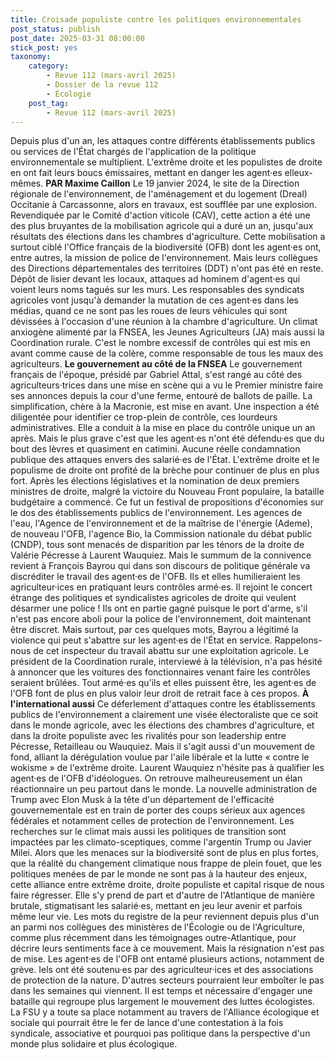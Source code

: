 ```yaml
---
title: Croisade populiste contre les politiques environnementales
post_status: publish
post_date: 2025-03-31 08:00:00
stick_post: yes
taxonomy:
    category:
        - Revue 112 (mars-avril 2025)
        - Dossier de la revue 112
        - Écologie
    post_tag:
        - Revue 112 (mars-avril 2025)
---
```


Depuis plus d'un an, les attaques contre différents établissements publics ou services de l'État chargés de l'application de la politique environnementale se multiplient. L'extrême droite et les populistes de droite en ont fait leurs boucs émissaires, mettant en danger les agent·es elleux-mêmes.
**PAR Maxime Caillon**
Le 19 janvier 2024, le site de la Direction régionale de l'environnement, de l'aménagement et du logement (Dreal) Occitanie à Carcassonne, alors en travaux, est soufflée par une explosion. Revendiquée par le Comité d'action viticole (CAV), cette action a été une des plus bruyantes de la mobilisation agricole qui a duré un an, jusqu'aux résultats des élections dans les chambres d'agriculture. Cette mobilisation a surtout ciblé l'Office français de la biodiversité (OFB) dont les agent·es ont, entre autres, la mission de police de l'environnement. Mais leurs collègues des Directions départementales des territoires (DDT) n'ont pas été en reste. Dépôt de lisier devant les locaux, attaques ad hominem d'agent·es qui voient leurs noms tagués sur les murs. Les responsables des syndicats agricoles vont jusqu'à demander la mutation de ces agent·es dans les médias, quand ce ne sont pas les roues de leurs véhicules qui sont dévissées à l'occasion d'une réunion à la chambre d'agriculture. Un climat anxiogène alimenté par la FNSEA, les Jeunes Agriculteurs (JA) mais aussi la Coordination rurale. C'est le nombre excessif de contrôles qui est mis en avant comme cause de la colère, comme responsable de tous les maux des agriculteurs.
**Le gouvernement au côté de la FNSEA**
Le gouvernement français de l'époque, présidé par Gabriel Attal, s'est rangé au côté des agriculteurs·trices dans une mise en scène qui a vu le Premier ministre faire ses annonces depuis la cour d'une ferme, entouré de ballots de paille. La simplification, chère à la Macronie, est mise en avant. Une inspection a été diligentée pour identifier ce trop-plein de contrôle, ces lourdeurs administratives. Elle a conduit à la mise en place du contrôle unique un an après. Mais le plus grave c'est que les agent·es n'ont été défendu·es que du bout des lèvres et quasiment en catimini. Aucune réelle condamnation publique des attaques envers des salarié·es de l'État. L'extrême droite et le populisme de droite ont profité de la brèche pour continuer de plus en plus fort.
Après les élections législatives et la nomination de deux premiers ministres de droite, malgré la victoire du Nouveau Front populaire, la bataille budgétaire a commencé. Ce fut un festival de propositions d'économies sur le dos des établissements publics de l'environnement. Les agences de l'eau, l'Agence de l'environnement et de la maîtrise de l'énergie (Ademe), de nouveau l'OFB, l'agence Bio, la Commission nationale du débat public (CNDP), tous sont menacés de disparition par les ténors de la droite de Valérie Pécresse à Laurent Wauquiez. Mais le summum de la connivence revient à François Bayrou qui dans son discours de politique générale va discréditer le travail des agent·es de l'OFB. Ils et elles humilieraient les agriculteur·ices en pratiquant leurs contrôles armé·es. Il rejoint le concert étrange des politiques et syndicalistes agricoles de droite qui veulent désarmer une police ! Ils ont en partie gagné puisque le port d'arme, s'il n'est pas encore aboli pour la police de l'environnement, doit maintenant être discret. Mais surtout, par ces quelques mots, Bayrou a légitimé la violence qui peut s'abattre sur les agent·es de l'État en service. Rappelons-nous de cet inspecteur du travail abattu sur une exploitation agricole. Le président de la Coordination rurale, interviewé à la télévision, n'a pas hésité à annoncer que les voitures des fonctionnaires venant faire les contrôles seraient brûlées. Tout armé·es qu'ils et elles puissent être, les agent·es de l'OFB font de plus en plus valoir leur droit de retrait face à ces propos.
**À l'international aussi**
Ce déferlement d'attaques contre les établissements publics de l'environnement a clairement une visée électoraliste que ce soit dans le monde agricole, avec les élections des chambres d'agriculture, et dans la droite populiste avec les rivalités pour son leadership entre Pécresse, Retailleau ou Wauquiez. Mais il s'agit aussi d'un mouvement de fond, alliant la dérégulation voulue par l'aile libérale et la lutte « contre le wokisme » de l'extrême droite. Laurent Wauquiez n'hésite pas à qualifier les agent·es de l'OFB d'idéologues. On retrouve malheureusement un élan réactionnaire un peu partout dans le monde. La nouvelle administration de Trump avec Elon Musk à la tête d'un département de l'efficacité gouvernementale est en train de porter des coups sérieux aux agences fédérales et notamment celles de protection de l'environnement. Les recherches sur le climat mais aussi les politiques de transition sont impactées par les climato-sceptiques, comme l'argentin Trump ou Javier Milei.
Alors que les menaces sur la biodiversité sont de plus en plus fortes, que la réalité du changement climatique nous frappe de plein fouet, que les politiques menées de par le monde ne sont pas à la hauteur des enjeux, cette alliance entre extrême droite, droite populiste et capital risque de nous faire régresser. Elle s'y prend de part et d'autre de l'Atlantique de manière brutale, stigmatisant les salarié·es, mettant en jeu leur avenir et parfois même leur vie. Les mots du registre de la peur reviennent depuis plus d'un an parmi nos collègues des ministères de l'Écologie ou de l'Agriculture, comme plus récemment dans les témoignages outre-Atlantique, pour décrire leurs sentiments face à ce mouvement. Mais la résignation n'est pas de mise. Les agent·es de l'OFB ont entamé plusieurs actions, notamment de grève. Iels ont été soutenu·es par des agriculteur·ices et des associations de protection de la nature. D'autres secteurs pourraient leur emboîter le pas dans les semaines qui viennent.
Il est temps et nécessaire d'engager une bataille qui regroupe plus largement le mouvement des luttes écologistes. La FSU y a toute sa place notamment au travers de l'Alliance écologique et sociale qui pourrait être le fer de lance d'une contestation à la fois syndicale, associative et pourquoi pas politique dans la perspective d'un monde plus solidaire et plus écologique.
